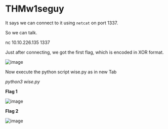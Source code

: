 # THMw1seguy

It says we can connect to it using `netcat` on port 1337.

So we can talk.

nc 10.10.226.135 1337

Just after connecting, we got the first flag, which is encoded in XOR format.

![image](https://github.com/user-attachments/assets/faac4d3b-ad92-4fd2-922a-9960a883d71f)

Now execute the python script wise.py as in new Tab 

_python3 wise.py_

**Flag 1**

![image](https://github.com/user-attachments/assets/d078ffcf-c94d-4a86-8559-076ba068ff91)

**Flag 2** 

![image](https://github.com/user-attachments/assets/5124b662-717c-496c-94c5-d53d6a2da3e5)

